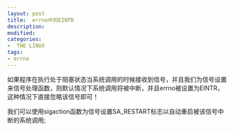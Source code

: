 ```yaml
---
layout: post
title:  errno中的EINTR
description: 
modified: 
categories: 
-  THE LINUX
tags:
- errno
---
```


如果程序在执行处于阻塞状态当系统调用的时候接收到信号，并且我们为信号设置来信号处理函数，则默认情况下系统调用将被中断，并且errno被设置为EINTR，这种情况下直接忽略该信号即可！

我们可以使用sigaction函数为信号设置SA_RESTART标志以自动重启被该信号中断的系统调用;


